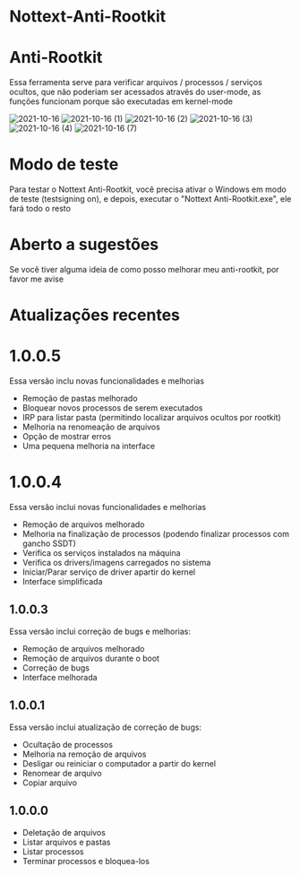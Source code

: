 # Nottext-Anti-Rootkit

# Anti-Rootkit
Essa ferramenta serve para verificar arquivos / processos / serviços ocultos, que não poderiam ser acessados através do user-mode, as funções funcionam porque são executadas em kernel-mode<br/>

![2021-10-16](https://user-images.githubusercontent.com/51800283/137601125-c831d027-6bc9-46a1-88d3-a8958e0082cf.png)
![2021-10-16 (1)](https://user-images.githubusercontent.com/51800283/137601114-80b0be85-caa4-403b-8f76-5da960029d79.png)
![2021-10-16 (2)](https://user-images.githubusercontent.com/51800283/137601115-928905f6-5e68-473f-9563-81ada937e729.png)
![2021-10-16 (3)](https://user-images.githubusercontent.com/51800283/137601118-da867b95-da0d-4494-ada5-115379cf6121.png)
![2021-10-16 (4)](https://user-images.githubusercontent.com/51800283/137601122-1c6d9651-3265-46fc-a02a-4eb2eaa304ad.png)
![2021-10-16 (7)](https://user-images.githubusercontent.com/51800283/137601188-96f3ac96-2899-4f77-96dc-b5ab09859249.png)


# Modo de teste
Para testar o Nottext Anti-Rootkit, você precisa ativar o Windows em modo de teste (testsigning on), e depois, executar o "Nottext Anti-Rootkit.exe", ele fará todo o resto

# Aberto a sugestões
Se você tiver alguma ideia de como posso melhorar meu anti-rootkit, por favor me avise

# Atualizações recentes

# 1.0.0.5
Essa versão inclu novas funcionalidades e melhorias
- Remoção de pastas melhorado
- Bloquear novos processos de serem executados
- IRP para listar pasta (permitindo localizar arquivos ocultos por rootkit)
- Melhoria na renomeação de arquivos
- Opção de mostrar erros
- Uma pequena melhoria na interface

# 1.0.0.4
Essa versão inclui novas funcionalidades e melhorias
- Remoção de arquivos melhorado
- Melhoria na finalização de processos (podendo finalizar processos com gancho SSDT)
- Verifica os serviços instalados na máquina
- Verifica os drivers/imagens carregados no sistema
- Iniciar/Parar serviço de driver apartir do kernel
- Interface simplificada

## 1.0.0.3
Essa versão inclui correção de bugs e melhorias:
- Remoção de arquivos melhorado
- Remoção de arquivos durante o boot
- Correção de bugs
- Interface melhorada

## 1.0.0.1
Essa versão inclui atualização de correção de bugs:
- Ocultação de processos
- Melhoria na remoção de arquivos
- Desligar ou reiniciar o computador a partir do kernel
- Renomear de arquivo
- Copiar arquivo

## 1.0.0.0
- Deletação de arquivos
- Listar arquivos e pastas
- Listar processos
- Terminar processos e bloquea-los
